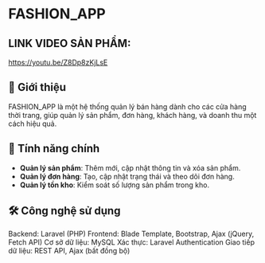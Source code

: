 # FASHION_APP
## LINK VIDEO SẢN PHẨM:
https://youtu.be/Z8Dp8zKjLsE

## 📌 Giới thiệu
FASHION_APP là một hệ thống quản lý bán hàng dành cho các cửa hàng thời trang,
giúp quản lý sản phẩm, đơn hàng, khách hàng, và doanh thu một cách hiệu quả.


## 🚀 Tính năng chính
- **Quản lý sản phẩm**: Thêm mới, cập nhật thông tin và xóa sản phẩm.
- **Quản lý đơn hàng**: Tạo, cập nhật trạng thái và theo dõi đơn hàng.
- **Quản lý tồn kho**: Kiểm soát số lượng sản phẩm trong kho.

## 🛠️ Công nghệ sử dụng
Backend: Laravel (PHP)
Frontend: Blade Template, Bootstrap, Ajax (jQuery, Fetch API)
Cơ sở dữ liệu: MySQL
Xác thực: Laravel Authentication
Giao tiếp dữ liệu: REST API, Ajax (bất đồng bộ)
